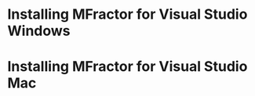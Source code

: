 # Installing MFractor for Visual Studio Windows

##


# Installing MFractor for Visual Studio Mac

##
